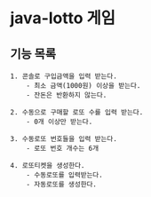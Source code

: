 # java-lotto 게임

## 기능 목록

    1. 콘솔로 구입금액을 입력 받는다. 
        - 최소 금액(1000원) 이상을 받는다.
        - 잔돈은 반환하지 않는다. 
     
    2. 수동으로 구매할 로또 수를 입력 받는다.
        - 0개 이상만 받는다. 
    
    3. 수동로또 번호들을 입력 받는다.
        - 로또 번호 개수는 6개 
        
    4. 로또티켓을 생성한다.
        - 수동로또를 입력받는다.
        - 자동로또를 생성한다.